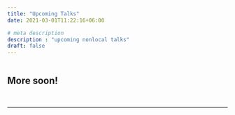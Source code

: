 ```yaml
---
title: "Upcoming Talks"
date: 2021-03-01T11:22:16+06:00

# meta description
description : "upcoming nonlocal talks"
draft: false
---
```




<h2 style="display:inline-block;">More soon!</h2>
<br><br><hr>
